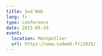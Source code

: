 ```yaml
---
title: Sud Web
lang: fr
type: conference
date: 2015-05-29
event:
  location: Montpellier
  url: https://www.sudweb.fr/2015/
---
```

